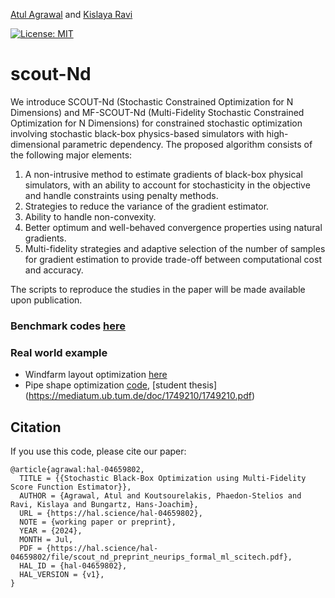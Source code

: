 [Atul Agrawal](mailto:atul.agrawal@tum.de) and [Kislaya Ravi](mailto:kislaya.ravi@tum.de)

[![License: MIT](https://img.shields.io/badge/License-MIT-red.svg)](https://opensource.org/licenses/MIT)
# scout-Nd

We introduce SCOUT-Nd (Stochastic Constrained Optimization for N Dimensions) and MF-SCOUT-Nd (Multi-Fidelity Stochastic Constrained Optimization for N Dimensions) for constrained stochastic optimization involving stochastic black-box physics-based simulators with high-dimensional parametric dependency. The proposed algorithm consists of the following major elements:

1. A non-intrusive method to estimate gradients of black-box physical simulators, with an ability to account for stochasticity in the objective and handle constraints using penalty methods.
2. Strategies to reduce the variance of the gradient estimator.
3. Ability to handle non-convexity.
4. Better optimum and well-behaved convergence properties using natural gradients.
5. Multi-fidelity strategies and adaptive selection of the number of samples for gradient estimation to provide trade-off between computational cost and accuracy.

The scripts to reproduce the studies in the paper will be made available upon publication. 

### Benchmark codes [here](https://gitlab.lrz.de/ga83tum/scout-nd-benchmarking)
### Real world example 
- Windfarm layout optimization [here](https://github.com/atulag0711/windfarm_layout_optimization)
- Pipe shape optimization [code](), [student thesis] (https://mediatum.ub.tum.de/doc/1749210/1749210.pdf) 


## Citation
If you use this code, please cite our paper:
```
@article{agrawal:hal-04659802,
  TITLE = {{Stochastic Black-Box Optimization using Multi-Fidelity Score Function Estimator}},
  AUTHOR = {Agrawal, Atul and Koutsourelakis, Phaedon-Stelios and Ravi, Kislaya and Bungartz, Hans-Joachim},
  URL = {https://hal.science/hal-04659802},
  NOTE = {working paper or preprint},
  YEAR = {2024},
  MONTH = Jul,
  PDF = {https://hal.science/hal-04659802/file/scout_nd_preprint_neurips_formal_ml_scitech.pdf},
  HAL_ID = {hal-04659802},
  HAL_VERSION = {v1},
}
```
